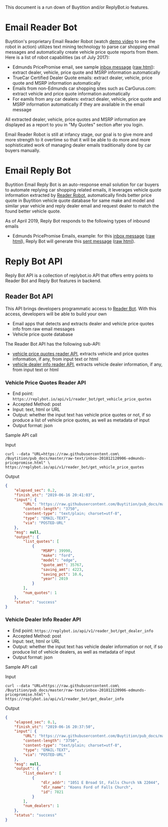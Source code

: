 This document is a run down of Buytition and/or ReplyBot.io features.

# Email Reader Bot
Buytition's proprietary Email Reader Robot (watch [demo video](https://www.youtube.com/watch?v=UZz7a5sni3A) to see the robot in action) utilizes text mining technology to parse car shopping email messages and automatically create vehicle price quote reports from them. Here is a list of robot capabilities (as of July 2017): 

* Edmunds PricePromise email, see sample [inbox message](https://github.com/Buytition/pub_docs/blob/master/raw-text/inbox-201812120906-edmunds-pricepromise.md) ([raw html](https://raw.githubusercontent.com/Buytition/pub_docs/master/raw-text/inbox-201812120906-edmunds-pricepromise.html)): extract dealer, vehicle, price quote and MSRP information automatically
* TrueCar Certified Dealer Quote emails: extract dealer, vehicle, price quote and MSRP information automatically
* Emails from non-Edmunds car shopping sites such as CarGurus.com: extract vehicle and price quote information automatically
* For eamils from any car dealers: extract dealer, vehicle, price quote and MSRP information automatically if they are available in the email message

All extracted dealer, vehicle, price quotes and MSRP information are displayed as a report to you in "My Quotes" section after you login.

Email Reader Robot is still at infancy stage, our goal is to give more and more strength to it overtime so that it will be able to do more and more sophisticated work of managing dealer emails traditionally done by car buyers manually. 

# Email Reply Bot

Buytition Email Reply Bot is an auto-response email solution for car buyers to automate replying car shopping related emails, it leverages vehicle quote information extracted by [Reader Robot](#email-reader-bot), automatically finds better price quote in Buytition vehicle quote database for same make and model and similar year vehicle and reply dealer email and request dealer to match the found better vehicle quote.

As of April 2019, Reply Bot responds to the following types of inbound emails
* Edmunds PricePromise Emails, example: for this [inbox message](https://github.com/Buytition/pub_docs/blob/master/raw-text/inbox-201812120906-edmunds-pricepromise.md) ([raw html](https://raw.githubusercontent.com/Buytition/pub_docs/master/raw-text/inbox-201812120906-edmunds-pricepromise.html)), Reply Bot will generate this [sent message](https://github.com/Buytition/pub_docs/blob/master/raw-text/sent-201812120906-edmunds-pricepromise.md) ([raw html](https://raw.githubusercontent.com/Buytition/pub_docs/master/raw-text/sent-201812120906-edmunds-pricepromise.md)).

# Reply Bot API
Reply Bot API is a collection of replybot.io API that offers entry points to Reader Bot and Reply Bot features in backend.

## Reader Bot API

This API brings developers programmatic access to [Reader Bot](https://github.com/Buytition/pub_docs/blob/master/FEATURES.md#email-reader-bot).  With this access, developers will be able to build your own

* Email apps that detects and extracts dealer and  vehicle price quotes info from raw email messages
* Vehicle price quote database

The Reader Bot API has the following sub-API:
* [vehicle price quotes reader API](#vehicle-price-quotes-reader-api), extracts vehicle and price quotes information, if any, from input text or html
* [vehicle dealer info reader API](#vehicle-dealer-info-reader-api), extracts vehicle dealer information, if any, from input text or html

### Vehicle Price Quotes Reader API

* End point: `https://replybot.io/api/v1/reader_bot/get_vehicle_price_quotes`
* Accepted Method: post
* Input: text, html or URL
* Output: whether the input text has vehicle price quotes or not, if so produce a list of vehicle price quotes, as well as metadata of input
* Output format: json

Sample API call

Input
```
curl --data "URL=https://raw.githubusercontent.com\
/Buytition/pub_docs/master/raw-text/inbox-201812120906-edmunds-pricepromise.html" \
https://replybot.io/api/v1/reader_bot/get_vehicle_price_quotes
```

Output
```json
{
    "elapsed_sec": 0.2,
    "finish_utc": "2019-06-16 20:41:03",
    "input": {
        "URL": "https://raw.githubusercontent.com/Buytition/pub_docs/master/raw-text/inbox-201812120906-edmunds-pricepromise.html",
        "content-length": "3750",
        "content-type": "text/plain; charset=utf-8",
        "type": "EMAIL-TEXT",
        "via": "POSTED-URL"
    },
    "msg": null,
    "output": {
        "list_quotes": [
            {
                "MSRP": 39990,
                "make": "ford",
                "model": "edge",
                "quote_amt": 35767,
                "saving_amt": 4223,
                "saving_pct": 10.6,
                "year": 2019
            }
        ],
        "num_quotes": 1
    },
    "status": "success"
}
```

### Vehicle Dealer Info Reader API

* End point: `https://replybot.io/api/v1/reader_bot/get_dealer_info`
* Accepted Method: post
* Input: text, html or URL
* Output: whether the input text has vehicle dealer information or not, if so produce list of vehicle dealers, as well as metadata of input
* Output format: json

Sample API call

Input
```
curl --data "URL=https://raw.githubusercontent.com\
/Buytition/pub_docs/master/raw-text/inbox-201812120906-edmunds-pricepromise.html" \
https://replybot.io/api/v1/reader_bot/get_dealer_info
```

Output
```json
{
    "elapsed_sec": 0.1,
    "finish_utc": "2019-06-16 20:37:50",
    "input": {
        "URL": "https://raw.githubusercontent.com/Buytition/pub_docs/master/raw-text/inbox-201812120906-edmunds-pricepromise.html",
        "content-length": "3750",
        "content-type": "text/plain; charset=utf-8",
        "type": "EMAIL-TEXT",
        "via": "POSTED-URL"
    },
    "msg": null,
    "output": {
        "list_dealers": [
            {
                "dlr_addr": "1051 E Broad St, Falls Church VA 22044",
                "dlr_name": "Koons Ford of Falls Church",
                "id": 7821
            }
        ],
        "num_dealers": 1
    },
    "status": "success"
}
```